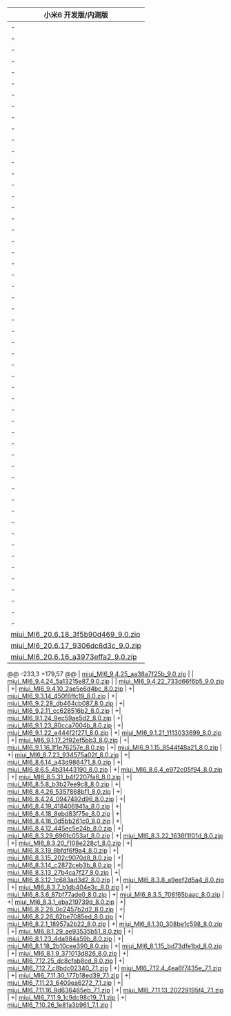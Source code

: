  | 小米6  开发版/内测版    |
 | ---- |
-| [miui_MI6_7.12.7_c8bdc02340_7.1.zip](https://hugeota.d.miui.com/7.12.7/miui_MI6_7.12.7_c8bdc02340_7.1.zip)    |
-| [miui_MI6_7.12.4_4ea6f7435e_7.1.zip](https://hugeota.d.miui.com/7.12.4/miui_MI6_7.12.4_4ea6f7435e_7.1.zip)    |
-| [miui_MI6_7.11.30_177b18ed39_7.1.zip](https://hugeota.d.miui.com/7.11.30/miui_MI6_7.11.30_177b18ed39_7.1.zip)    |
-| [miui_MI6_7.11.23_6409ea6272_7.1.zip](https://hugeota.d.miui.com/7.11.23/miui_MI6_7.11.23_6409ea6272_7.1.zip)    |
-| [miui_MI6_7.11.16_8d636465eb_7.1.zip](https://hugeota.d.miui.com/7.11.16/miui_MI6_7.11.16_8d636465eb_7.1.zip)    |
-| [miui_MI6_7.11.13_20229195f4_7.1.zip](https://hugeota.d.miui.com/7.11.13/miui_MI6_7.11.13_20229195f4_7.1.zip)    |
-| [miui_MI6_7.11.9_1c9dc98c19_7.1.zip](https://hugeota.d.miui.com/7.11.9/miui_MI6_7.11.9_1c9dc98c19_7.1.zip)    |
-| [miui_MI6_7.10.26_1e81a3b961_7.1.zip](https://hugeota.d.miui.com/7.10.26/miui_MI6_7.10.26_1e81a3b961_7.1.zip)    |
-| [miui_MI6_9.4.10_2ae5e6d4bc_8.0.zip](https://hugeota.d.miui.com/9.4.10/miui_MI6_9.4.10_2ae5e6d4bc_8.0.zip)    |
-| [miui_MI6_9.3.14_450f6ffc19_8.0.zip](https://hugeota.d.miui.com/9.3.14/miui_MI6_9.3.14_450f6ffc19_8.0.zip)    |
-| [miui_MI6_9.2.28_db464cb087_8.0.zip](https://hugeota.d.miui.com/9.2.28/miui_MI6_9.2.28_db464cb087_8.0.zip)    |
-| [miui_MI6_9.2.11_cc628516b2_8.0.zip](https://hugeota.d.miui.com/9.2.11/miui_MI6_9.2.11_cc628516b2_8.0.zip)    |
-| [miui_MI6_9.1.24_9ec59ae5d2_8.0.zip](https://hugeota.d.miui.com/9.1.24/miui_MI6_9.1.24_9ec59ae5d2_8.0.zip)    |
-| [miui_MI6_9.1.23_80cca7004b_8.0.zip](https://hugeota.d.miui.com/9.1.23/miui_MI6_9.1.23_80cca7004b_8.0.zip)    |
-| [miui_MI6_9.1.22_e444f2f271_8.0.zip](https://hugeota.d.miui.com/9.1.22/miui_MI6_9.1.22_e444f2f271_8.0.zip)    |
-| [miui_MI6_9.1.21_1113033699_8.0.zip](https://hugeota.d.miui.com/9.1.21/miui_MI6_9.1.21_1113033699_8.0.zip)    |
-| [miui_MI6_9.1.17_2f92ef5bb3_8.0.zip](https://hugeota.d.miui.com/9.1.17/miui_MI6_9.1.17_2f92ef5bb3_8.0.zip)    |
-| [miui_MI6_9.1.16_1f1e76257e_8.0.zip](https://hugeota.d.miui.com/9.1.16/miui_MI6_9.1.16_1f1e76257e_8.0.zip)    |
-| [miui_MI6_9.1.15_8544f48a21_8.0.zip](https://hugeota.d.miui.com/9.1.15/miui_MI6_9.1.15_8544f48a21_8.0.zip)    |
-| [miui_MI6_8.7.23_934575a02f_8.0.zip](https://hugeota.d.miui.com/8.7.23/miui_MI6_8.7.23_934575a02f_8.0.zip)    |
-| [miui_MI6_8.6.14_a43d986471_8.0.zip](https://hugeota.d.miui.com/8.6.14/miui_MI6_8.6.14_a43d986471_8.0.zip)    |
-| [miui_MI6_8.6.5_4b31443190_8.0.zip](https://hugeota.d.miui.com/8.6.5/miui_MI6_8.6.5_4b31443190_8.0.zip)    |
-| [miui_MI6_8.6.4_e972c05f94_8.0.zip](https://hugeota.d.miui.com/8.6.4/miui_MI6_8.6.4_e972c05f94_8.0.zip)    |
-| [miui_MI6_8.5.31_b4f2207fa6_8.0.zip](https://hugeota.d.miui.com/8.5.31/miui_MI6_8.5.31_b4f2207fa6_8.0.zip)    |
-| [miui_MI6_8.5.8_b3b27ee9c8_8.0.zip](https://hugeota.d.miui.com/8.5.8/miui_MI6_8.5.8_b3b27ee9c8_8.0.zip)    |
-| [miui_MI6_8.4.26_5357868bf1_8.0.zip](https://hugeota.d.miui.com/8.4.26/miui_MI6_8.4.26_5357868bf1_8.0.zip)    |
-| [miui_MI6_8.4.24_0947492d96_8.0.zip](https://hugeota.d.miui.com/8.4.24/miui_MI6_8.4.24_0947492d96_8.0.zip)    |
-| [miui_MI6_8.4.19_418406941a_8.0.zip](https://hugeota.d.miui.com/8.4.19/miui_MI6_8.4.19_418406941a_8.0.zip)    |
-| [miui_MI6_8.4.18_8ebd83f75e_8.0.zip](https://hugeota.d.miui.com/8.4.18/miui_MI6_8.4.18_8ebd83f75e_8.0.zip)    |
-| [miui_MI6_8.4.16_0d5bb261c0_8.0.zip](https://hugeota.d.miui.com/8.4.16/miui_MI6_8.4.16_0d5bb261c0_8.0.zip)    |
-| [miui_MI6_8.4.12_445ec5e24b_8.0.zip](https://hugeota.d.miui.com/8.4.12/miui_MI6_8.4.12_445ec5e24b_8.0.zip)    |
-| [miui_MI6_8.3.29_696fc053af_8.0.zip](https://hugeota.d.miui.com/8.3.29/miui_MI6_8.3.29_696fc053af_8.0.zip)    |
-| [miui_MI6_8.3.22_1636f1f01d_8.0.zip](https://hugeota.d.miui.com/8.3.22/miui_MI6_8.3.22_1636f1f01d_8.0.zip)    |
-| [miui_MI6_8.3.20_f108e228c1_8.0.zip](https://hugeota.d.miui.com/8.3.20/miui_MI6_8.3.20_f108e228c1_8.0.zip)    |
-| [miui_MI6_8.3.19_8bfdf6f9a4_8.0.zip](https://hugeota.d.miui.com/8.3.19/miui_MI6_8.3.19_8bfdf6f9a4_8.0.zip)    |
-| [miui_MI6_8.3.15_202c9070d8_8.0.zip](https://hugeota.d.miui.com/8.3.15/miui_MI6_8.3.15_202c9070d8_8.0.zip)    |
-| [miui_MI6_8.3.14_c2872ceb3b_8.0.zip](https://hugeota.d.miui.com/8.3.14/miui_MI6_8.3.14_c2872ceb3b_8.0.zip)    |
-| [miui_MI6_8.3.13_27b4ca7f27_8.0.zip](https://hugeota.d.miui.com/8.3.13/miui_MI6_8.3.13_27b4ca7f27_8.0.zip)    |
-| [miui_MI6_8.3.12_1c683ad3d2_8.0.zip](https://hugeota.d.miui.com/8.3.12/miui_MI6_8.3.12_1c683ad3d2_8.0.zip)    |
-| [miui_MI6_8.3.8_a9eef2d5a4_8.0.zip](https://hugeota.d.miui.com/8.3.8/miui_MI6_8.3.8_a9eef2d5a4_8.0.zip)    |
-| [miui_MI6_8.3.7_b1db404e3c_8.0.zip](https://hugeota.d.miui.com/8.3.7/miui_MI6_8.3.7_b1db404e3c_8.0.zip)    |
-| [miui_MI6_8.3.6_87bf77ade0_8.0.zip](https://hugeota.d.miui.com/8.3.6/miui_MI6_8.3.6_87bf77ade0_8.0.zip)    |
-| [miui_MI6_8.3.5_706f65baac_8.0.zip](https://hugeota.d.miui.com/8.3.5/miui_MI6_8.3.5_706f65baac_8.0.zip)    |
-| [miui_MI6_8.3.1_eba219739d_8.0.zip](https://hugeota.d.miui.com/8.3.1/miui_MI6_8.3.1_eba219739d_8.0.zip)    |
-| [miui_MI6_8.2.28_0c2457b2d2_8.0.zip](https://hugeota.d.miui.com/8.2.28/miui_MI6_8.2.28_0c2457b2d2_8.0.zip)    |
-| [miui_MI6_8.2.26_62be7085ed_8.0.zip](https://hugeota.d.miui.com/8.2.26/miui_MI6_8.2.26_62be7085ed_8.0.zip)    |
-| [miui_MI6_8.2.1_18957a2b22_8.0.zip](https://hugeota.d.miui.com/8.2.1/miui_MI6_8.2.1_18957a2b22_8.0.zip)    |
-| [miui_MI6_8.1.30_308be1c598_8.0.zip](https://hugeota.d.miui.com/8.1.30/miui_MI6_8.1.30_308be1c598_8.0.zip)    |
-| [miui_MI6_8.1.29_ae93535b51_8.0.zip](https://hugeota.d.miui.com/8.1.29/miui_MI6_8.1.29_ae93535b51_8.0.zip)    |
-| [miui_MI6_8.1.23_4da984a59b_8.0.zip](https://hugeota.d.miui.com/8.1.23/miui_MI6_8.1.23_4da984a59b_8.0.zip)    |
-| [miui_MI6_8.1.18_2b10cee390_8.0.zip](https://hugeota.d.miui.com/8.1.18/miui_MI6_8.1.18_2b10cee390_8.0.zip)    |
-| [miui_MI6_8.1.15_bd73dfe1bd_8.0.zip](https://hugeota.d.miui.com/8.1.15/miui_MI6_8.1.15_bd73dfe1bd_8.0.zip)    |
-| [miui_MI6_8.1.9_371013d826_8.0.zip](https://hugeota.d.miui.com/8.1.9/miui_MI6_8.1.9_371013d826_8.0.zip)    |
-| [miui_MI6_7.12.25_dc8cfab8cd_8.0.zip](https://hugeota.d.miui.com/7.12.25/miui_MI6_7.12.25_dc8cfab8cd_8.0.zip)    |
 | [miui_MI6_20.6.18_3f5b90d469_9.0.zip](https://hugeota.d.miui.com/20.6.18/miui_MI6_20.6.18_3f5b90d469_9.0.zip)    |
 | [miui_MI6_20.6.17_9306dc6d3c_9.0.zip](https://hugeota.d.miui.com/20.6.17/miui_MI6_20.6.17_9306dc6d3c_9.0.zip)    |
 | [miui_MI6_20.6.16_a3973effa2_9.0.zip](https://hugeota.d.miui.com/20.6.16/miui_MI6_20.6.16_a3973effa2_9.0.zip)    |
@@ -233,3 +179,57 @@
 | [miui_MI6_9.4.25_aa38a7f25b_9.0.zip](https://hugeota.d.miui.com/9.4.25/miui_MI6_9.4.25_aa38a7f25b_9.0.zip)    |
 | [miui_MI6_9.4.24_5a13215e87_9.0.zip](https://hugeota.d.miui.com/9.4.24/miui_MI6_9.4.24_5a13215e87_9.0.zip)    |
 | [miui_MI6_9.4.22_733d66f6b5_9.0.zip](https://hugeota.d.miui.com/9.4.22/miui_MI6_9.4.22_733d66f6b5_9.0.zip)    |
+| [miui_MI6_9.4.10_2ae5e6d4bc_8.0.zip](https://hugeota.d.miui.com/9.4.10/miui_MI6_9.4.10_2ae5e6d4bc_8.0.zip)    |
+| [miui_MI6_9.3.14_450f6ffc19_8.0.zip](https://hugeota.d.miui.com/9.3.14/miui_MI6_9.3.14_450f6ffc19_8.0.zip)    |
+| [miui_MI6_9.2.28_db464cb087_8.0.zip](https://hugeota.d.miui.com/9.2.28/miui_MI6_9.2.28_db464cb087_8.0.zip)    |
+| [miui_MI6_9.2.11_cc628516b2_8.0.zip](https://hugeota.d.miui.com/9.2.11/miui_MI6_9.2.11_cc628516b2_8.0.zip)    |
+| [miui_MI6_9.1.24_9ec59ae5d2_8.0.zip](https://hugeota.d.miui.com/9.1.24/miui_MI6_9.1.24_9ec59ae5d2_8.0.zip)    |
+| [miui_MI6_9.1.23_80cca7004b_8.0.zip](https://hugeota.d.miui.com/9.1.23/miui_MI6_9.1.23_80cca7004b_8.0.zip)    |
+| [miui_MI6_9.1.22_e444f2f271_8.0.zip](https://hugeota.d.miui.com/9.1.22/miui_MI6_9.1.22_e444f2f271_8.0.zip)    |
+| [miui_MI6_9.1.21_1113033699_8.0.zip](https://hugeota.d.miui.com/9.1.21/miui_MI6_9.1.21_1113033699_8.0.zip)    |
+| [miui_MI6_9.1.17_2f92ef5bb3_8.0.zip](https://hugeota.d.miui.com/9.1.17/miui_MI6_9.1.17_2f92ef5bb3_8.0.zip)    |
+| [miui_MI6_9.1.16_1f1e76257e_8.0.zip](https://hugeota.d.miui.com/9.1.16/miui_MI6_9.1.16_1f1e76257e_8.0.zip)    |
+| [miui_MI6_9.1.15_8544f48a21_8.0.zip](https://hugeota.d.miui.com/9.1.15/miui_MI6_9.1.15_8544f48a21_8.0.zip)    |
+| [miui_MI6_8.7.23_934575a02f_8.0.zip](https://hugeota.d.miui.com/8.7.23/miui_MI6_8.7.23_934575a02f_8.0.zip)    |
+| [miui_MI6_8.6.14_a43d986471_8.0.zip](https://hugeota.d.miui.com/8.6.14/miui_MI6_8.6.14_a43d986471_8.0.zip)    |
+| [miui_MI6_8.6.5_4b31443190_8.0.zip](https://hugeota.d.miui.com/8.6.5/miui_MI6_8.6.5_4b31443190_8.0.zip)    |
+| [miui_MI6_8.6.4_e972c05f94_8.0.zip](https://hugeota.d.miui.com/8.6.4/miui_MI6_8.6.4_e972c05f94_8.0.zip)    |
+| [miui_MI6_8.5.31_b4f2207fa6_8.0.zip](https://hugeota.d.miui.com/8.5.31/miui_MI6_8.5.31_b4f2207fa6_8.0.zip)    |
+| [miui_MI6_8.5.8_b3b27ee9c8_8.0.zip](https://hugeota.d.miui.com/8.5.8/miui_MI6_8.5.8_b3b27ee9c8_8.0.zip)    |
+| [miui_MI6_8.4.26_5357868bf1_8.0.zip](https://hugeota.d.miui.com/8.4.26/miui_MI6_8.4.26_5357868bf1_8.0.zip)    |
+| [miui_MI6_8.4.24_0947492d96_8.0.zip](https://hugeota.d.miui.com/8.4.24/miui_MI6_8.4.24_0947492d96_8.0.zip)    |
+| [miui_MI6_8.4.19_418406941a_8.0.zip](https://hugeota.d.miui.com/8.4.19/miui_MI6_8.4.19_418406941a_8.0.zip)    |
+| [miui_MI6_8.4.18_8ebd83f75e_8.0.zip](https://hugeota.d.miui.com/8.4.18/miui_MI6_8.4.18_8ebd83f75e_8.0.zip)    |
+| [miui_MI6_8.4.16_0d5bb261c0_8.0.zip](https://hugeota.d.miui.com/8.4.16/miui_MI6_8.4.16_0d5bb261c0_8.0.zip)    |
+| [miui_MI6_8.4.12_445ec5e24b_8.0.zip](https://hugeota.d.miui.com/8.4.12/miui_MI6_8.4.12_445ec5e24b_8.0.zip)    |
+| [miui_MI6_8.3.29_696fc053af_8.0.zip](https://hugeota.d.miui.com/8.3.29/miui_MI6_8.3.29_696fc053af_8.0.zip)    |
+| [miui_MI6_8.3.22_1636f1f01d_8.0.zip](https://hugeota.d.miui.com/8.3.22/miui_MI6_8.3.22_1636f1f01d_8.0.zip)    |
+| [miui_MI6_8.3.20_f108e228c1_8.0.zip](https://hugeota.d.miui.com/8.3.20/miui_MI6_8.3.20_f108e228c1_8.0.zip)    |
+| [miui_MI6_8.3.19_8bfdf6f9a4_8.0.zip](https://hugeota.d.miui.com/8.3.19/miui_MI6_8.3.19_8bfdf6f9a4_8.0.zip)    |
+| [miui_MI6_8.3.15_202c9070d8_8.0.zip](https://hugeota.d.miui.com/8.3.15/miui_MI6_8.3.15_202c9070d8_8.0.zip)    |
+| [miui_MI6_8.3.14_c2872ceb3b_8.0.zip](https://hugeota.d.miui.com/8.3.14/miui_MI6_8.3.14_c2872ceb3b_8.0.zip)    |
+| [miui_MI6_8.3.13_27b4ca7f27_8.0.zip](https://hugeota.d.miui.com/8.3.13/miui_MI6_8.3.13_27b4ca7f27_8.0.zip)    |
+| [miui_MI6_8.3.12_1c683ad3d2_8.0.zip](https://hugeota.d.miui.com/8.3.12/miui_MI6_8.3.12_1c683ad3d2_8.0.zip)    |
+| [miui_MI6_8.3.8_a9eef2d5a4_8.0.zip](https://hugeota.d.miui.com/8.3.8/miui_MI6_8.3.8_a9eef2d5a4_8.0.zip)    |
+| [miui_MI6_8.3.7_b1db404e3c_8.0.zip](https://hugeota.d.miui.com/8.3.7/miui_MI6_8.3.7_b1db404e3c_8.0.zip)    |
+| [miui_MI6_8.3.6_87bf77ade0_8.0.zip](https://hugeota.d.miui.com/8.3.6/miui_MI6_8.3.6_87bf77ade0_8.0.zip)    |
+| [miui_MI6_8.3.5_706f65baac_8.0.zip](https://hugeota.d.miui.com/8.3.5/miui_MI6_8.3.5_706f65baac_8.0.zip)    |
+| [miui_MI6_8.3.1_eba219739d_8.0.zip](https://hugeota.d.miui.com/8.3.1/miui_MI6_8.3.1_eba219739d_8.0.zip)    |
+| [miui_MI6_8.2.28_0c2457b2d2_8.0.zip](https://hugeota.d.miui.com/8.2.28/miui_MI6_8.2.28_0c2457b2d2_8.0.zip)    |
+| [miui_MI6_8.2.26_62be7085ed_8.0.zip](https://hugeota.d.miui.com/8.2.26/miui_MI6_8.2.26_62be7085ed_8.0.zip)    |
+| [miui_MI6_8.2.1_18957a2b22_8.0.zip](https://hugeota.d.miui.com/8.2.1/miui_MI6_8.2.1_18957a2b22_8.0.zip)    |
+| [miui_MI6_8.1.30_308be1c598_8.0.zip](https://hugeota.d.miui.com/8.1.30/miui_MI6_8.1.30_308be1c598_8.0.zip)    |
+| [miui_MI6_8.1.29_ae93535b51_8.0.zip](https://hugeota.d.miui.com/8.1.29/miui_MI6_8.1.29_ae93535b51_8.0.zip)    |
+| [miui_MI6_8.1.23_4da984a59b_8.0.zip](https://hugeota.d.miui.com/8.1.23/miui_MI6_8.1.23_4da984a59b_8.0.zip)    |
+| [miui_MI6_8.1.18_2b10cee390_8.0.zip](https://hugeota.d.miui.com/8.1.18/miui_MI6_8.1.18_2b10cee390_8.0.zip)    |
+| [miui_MI6_8.1.15_bd73dfe1bd_8.0.zip](https://hugeota.d.miui.com/8.1.15/miui_MI6_8.1.15_bd73dfe1bd_8.0.zip)    |
+| [miui_MI6_8.1.9_371013d826_8.0.zip](https://hugeota.d.miui.com/8.1.9/miui_MI6_8.1.9_371013d826_8.0.zip)    |
+| [miui_MI6_7.12.25_dc8cfab8cd_8.0.zip](https://hugeota.d.miui.com/7.12.25/miui_MI6_7.12.25_dc8cfab8cd_8.0.zip)    |
+| [miui_MI6_7.12.7_c8bdc02340_7.1.zip](https://hugeota.d.miui.com/7.12.7/miui_MI6_7.12.7_c8bdc02340_7.1.zip)    |
+| [miui_MI6_7.12.4_4ea6f7435e_7.1.zip](https://hugeota.d.miui.com/7.12.4/miui_MI6_7.12.4_4ea6f7435e_7.1.zip)    |
+| [miui_MI6_7.11.30_177b18ed39_7.1.zip](https://hugeota.d.miui.com/7.11.30/miui_MI6_7.11.30_177b18ed39_7.1.zip)    |
+| [miui_MI6_7.11.23_6409ea6272_7.1.zip](https://hugeota.d.miui.com/7.11.23/miui_MI6_7.11.23_6409ea6272_7.1.zip)    |
+| [miui_MI6_7.11.16_8d636465eb_7.1.zip](https://hugeota.d.miui.com/7.11.16/miui_MI6_7.11.16_8d636465eb_7.1.zip)    |
+| [miui_MI6_7.11.13_20229195f4_7.1.zip](https://hugeota.d.miui.com/7.11.13/miui_MI6_7.11.13_20229195f4_7.1.zip)    |
+| [miui_MI6_7.11.9_1c9dc98c19_7.1.zip](https://hugeota.d.miui.com/7.11.9/miui_MI6_7.11.9_1c9dc98c19_7.1.zip)    |
+| [miui_MI6_7.10.26_1e81a3b961_7.1.zip](https://hugeota.d.miui.com/7.10.26/miui_MI6_7.10.26_1e81a3b961_7.1.zip)    |
